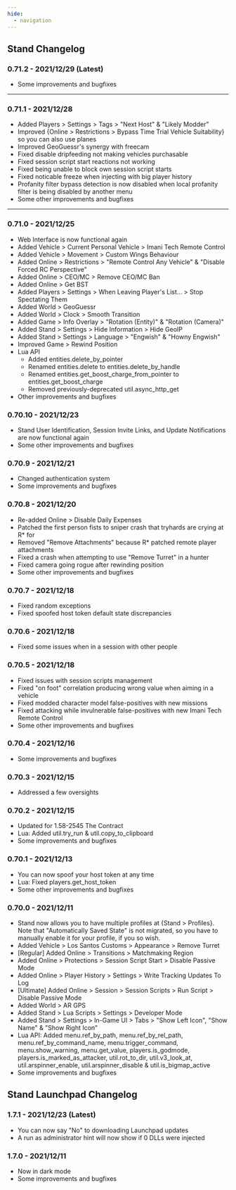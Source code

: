 ```yaml
---
hide:
  - navigation
---
```


## Stand Changelog

### **0.71.2** - 2021/12/29 (Latest)
- Some improvements and bugfixes

---

### **0.71.1** - 2021/12/28 
- Added Players > Settings > Tags > "Next Host" & "Likely Modder"
- Improved {Online > Restrictions > Bypass Time Trial Vehicle Suitability} so you can also use planes
- Improved GeoGuessr's synergy with freecam
- Fixed disable dripfeeding not making vehicles purchasable
- Fixed session script start reactions not working
- Fixed being unable to block own session script starts
- Fixed noticable freeze when injecting with big player history
- Profanity filter bypass detection is now disabled when local profanity filter is being disabled by another menu
- Some other improvements and bugfixes

---

### **0.71.0** - 2021/12/25
- Web Interface is now functional again
- Added Vehicle > Current Personal Vehicle > Imani Tech Remote Control
- Added Vehicle > Movement > Custom Wings Behaviour
- Added Online > Restrictions > "Remote Control Any Vehicle" & "Disable Forced RC Perspective"
- Added Online > CEO/MC > Remove CEO/MC Ban
- Added Online > Get BST
- Added Players > Settings > When Leaving Player's List... > Stop Spectating Them
- Added World > GeoGuessr
- Added World > Clock > Smooth Transition
- Added Game > Info Overlay > "Rotation (Entity)" & "Rotation (Camera)"
- Added Stand > Settings > Hide Information > Hide GeoIP
- Added Stand > Settings > Language > "Engwish" & "Howny Engwish"
- Improved Game > Rewind Position
- Lua API
    - Added entities.delete_by_pointer
    - Renamed entities.delete to entities.delete_by_handle
    - Renamed entities.get_boost_charge_from_pointer to entities.get_boost_charge
    - Removed previously-deprecated util.async_http_get
- Other improvements and bugfixes

### **0.70.10** - 2021/12/23
- Stand User Identification, Session Invite Links, and Update Notifications are now functional again
- Some other improvements and bugfixes

### **0.70.9** - 2021/12/21
- Changed authentication system
- Some improvements and bugfixes

### **0.70.8** - 2021/12/20
- Re-added Online > Disable Daily Expenses
- Patched the first person fists to sniper crash that tryhards are crying at R* for
- Removed "Remove Attachments" because R* patched remote player attachments
- Fixed a crash when attempting to use "Remove Turret" in a hunter
- Fixed camera going rogue after rewinding position
- Some other improvements and bugfixes

### **0.70.7** - 2021/12/18
- Fixed random exceptions
- Fixed spoofed host token default state discrepancies

### **0.70.6** - 2021/12/18
- Fixed some issues when in a session with other people

### **0.70.5** - 2021/12/18
- Fixed issues with session scripts management
- Fixed "on foot" correlation producing wrong value when aiming in a vehicle
- Fixed modded character model false-positives with new missions
- Fixed attacking while invulnerable false-positives with new Imani Tech Remote Control
- Some other improvements and bugfixes

### **0.70.4** - 2021/12/16
- Some improvements and bugfixes

### **0.70.3** - 2021/12/15
- Addressed a few oversights

### **0.70.2** - 2021/12/15
- Updated for 1.58-2545 The Contract
- Lua: Added util.try_run & util.copy_to_clipboard
- Some improvements and bugfixes

### **0.70.1** - 2021/12/13
- You can now spoof your host token at any time
- Lua: Fixed players.get_host_token
- Some other improvements and bugfixes

### **0.70.0** - 2021/12/11
- Stand now allows you to have multiple profiles at {Stand > Profiles}. Note that "Automatically Saved State" is not migrated, so you have to manually enable it for your profile, if you so wish.
- Added Vehicle > Los Santos Customs > Appearance > Remove Turret
- [Regular] Added Online > Transitions > Matchmaking Region
- Added Online > Protections > Session Script Start > Disable Passive Mode
- Added Online > Player History > Settings > Write Tracking Updates To Log
- [Ultimate] Added Online > Session > Session Scripts > Run Script > Disable Passive Mode
- Added World > AR GPS
- Added Stand > Lua Scripts > Settings > Developer Mode
- Added Stand > Settings > In-Game UI > Tabs > "Show Left Icon", "Show Name" & "Show Right Icon"
- Lua API: Added menu.ref_by_path, menu.ref_by_rel_path, menu.ref_by_command_name, menu.trigger_command, menu.show_warning, menu.get_value, players.is_godmode, players.is_marked_as_attacker, util.rot_to_dir, util.v3_look_at, util.arspinner_enable, util.arspinner_disable & util.is_bigmap_active
- Some improvements and bugfixes

## Stand Launchpad Changelog

### **1.7.1** - 2021/12/23 (Latest)
- You can now say "No" to downloading Launchpad updates
- A run as administrator hint will now show if 0 DLLs were injected

### **1.7.0** - 2021/12/11
- Now in dark mode
- Some improvements and bugfixes